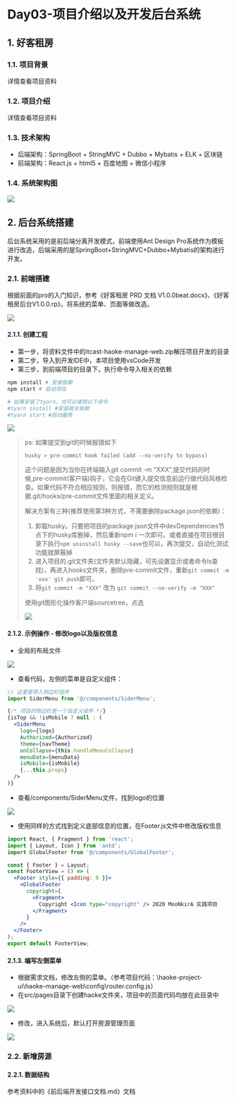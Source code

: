 # Day03-项目介绍以及开发后台系统

## 1. 好客租房
### 1.1. 项目背景

详情查看项目资料

### 1.2. 项目介绍

详情查看项目资料

### 1.3. 技术架构

- 后端架构：SpringBoot + StringMVC + Dubbo + Mybatis + ELK + 区块链
- 前端架构：React.js + html5 + 百度地图 + 微信小程序

### 1.4. 系统架构图

![](images/20200410234304891_1926.png)

## 2. 后台系统搭建

后台系统采用的是前后端分离开发模式，前端使用Ant Design Pro系统作为模板进行改造，后端采用的是SpringBoot+StringMVC+Dubbo+Mybatis的架构进行开发。

### 2.1. 前端搭建

根据前面的pro的入门知识，参考《好客租房 PRD 文档 V1.0.0beat.docx》、《好客租房后台V1.0.0.rp》，将系统的菜单、页面等做改造。

![](images/20200411175913624_32081.png)

#### 2.1.1. 创建工程

- 第一步，将资料文件中的itcast-haoke-manage-web.zip解压项目开发的目录
- 第二步，导入到开发IDE中，本项目使用vsCode开发
- 第三步，到前端项目的目录下，执行命令导入相关的依赖

```bash
npm install # 安装依赖
npm start # 启动项目

# 如果安装了tyarn，也可以使用以下命令
#tyarn install #安装相关依赖
#tyarn start #启动服务
```

![](images/20200411181717642_15142.png)

> ps: 如果提交到git的时候报错如下
>
> `husky > pre-commit hook failed (add --no-verify to bypass)`
>
> 这个问题是因为当你在终端输入git commit -m "XXX",提交代码的时候,pre-commit(客户端)钩子，它会在Git键入提交信息前运行做代码风格检查。如果代码不符合相应规则，则报错，而它的检测规则就是根据.git/hooks/pre-commit文件里面的相关定义。
>
> 解决方案有三种(推荐使用第3种方式，不需要删除package.json的依赖)：
>
> 1. 卸载husky。只要把项目的package.json文件中devDependencies节点下的husky库删掉，然后重新npm i 一次即可。或者直接在项目根目录下执行`npm uninstall husky --save`也可以，再次提交，自动化测试功能就屏蔽掉
> 2. 进入项目的.git文件夹(文件夹默认隐藏，可先设置显示或者命令ls查找)，再进入hooks文件夹，删除pre-commit文件，重新`git commit -m 'xxx' git push`即可。
> 3. 将`git commit -m "XXX"` 改为 `git commit --no-verify -m "XXX"`
>
> 使用git图形化操作客户端sourcetree，点选
>
> ![](images/20200411184032171_27367.png)

#### 2.1.2. 示例操作 - 修改logo以及版权信息

- 全局的布局文件

![](images/20200411184507368_12180.png)

- 查看代码，左侧的菜单是自定义组件：

```jsx
// 这里是导入侧边栏组件
import SiderMenu from '@/components/SiderMenu';

{/* 项目的侧边栏是一个自定义组件 */}
{isTop && !isMobile ? null : (
  <SiderMenu
    logo={logo}
    Authorized={Authorized}
    theme={navTheme}
    onCollapse={this.handleMenuCollapse}
    menuData={menuData}
    isMobile={isMobile}
    {...this.props}
  />
)}
```

- 查看/components/SiderMenu文件，找到logo的位置

![](images/20200411185712165_28458.png)

- 使用同样的方式找到定义底部信息的位置，在Footer.js文件中修改版权信息

```jsx
import React, { Fragment } from 'react';
import { Layout, Icon } from 'antd';
import GlobalFooter from '@/components/GlobalFooter';

const { Footer } = Layout;
const FooterView = () => (
  <Footer style={{ padding: 0 }}>
    <GlobalFooter
      copyright={
        <Fragment>
          Copyright <Icon type="copyright" /> 2020 MooNkirA 实践项目
        </Fragment>
      }
    />
  </Footer>
);
export default FooterView;
```

#### 2.1.3. 编写左侧菜单

- 根据需求文档，修改左侧的菜单。（参考项目代码：\haoke-project-ui\haoke-manage-web\config\router.config.js）
- 在src/pages目录下创建haoke文件夹，项目中的页面代码均放在此目录中

![](images/20200411191700342_13511.png)

- 修改，进入系统后，默认打开房源管理页面

![](images/20200411191817142_19828.png)

### 2.2. 新增房源
#### 2.2.1. 数据结构

参考资料中的《前后端开发接口文档.md》文档













